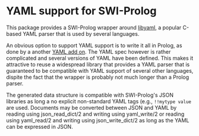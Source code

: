 # YAML support for SWI-Prolog

This    package    provides     a      SWI-Prolog     wrapper     around
[libyaml](https://github.com/yaml/libyaml),  a  popular    C-based  YAML
parser that is used by several languages.

An obvious option to support YAML support is  to write it all in Prolog,
as        done        by        a        another        [YAML        add
on](http://www.swi-prolog.org/pack/list?p=yaml). The YAML   spec however
is rather complicated and several versions   of  YAML have been defined.
This makes it attractive to reuse a   widespread library that provides a
YAML parser that is guaranteed to  be   compatible  with YAML support of
several other languages, dispite the fact   that the wrapper is probably
not much longer than a Prolog parser.

The generated data  structure  is   compatible  with  SWI-Prolog's  JSON
libraries as long a no explicit  non-standard YAML tags (e.g., `!!mytype
value` are used. Documents may be  converted   between  JSON and YAML by
reading using json_read_dict/2 and writing using yaml_write/2 or reading
using yaml_read/2 and writing using  json_write_dict/2   as  long as the
YAML can be expressed in JSON.
